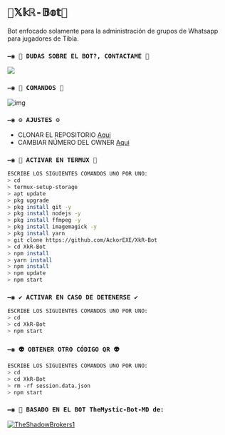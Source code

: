 # `🤖𝕏𝕜ℝ-𝔹𝕠𝕥🤖`
Bot enfocado solamente para la administración de grupos de Whatsapp para jugadores de Tibia.

### `—◉ 👑 DUDAS SOBRE EL BOT?, CONTACTAME 👑`
<a href="http://wa.me/528251002140" target="blank"><img src="https://img.shields.io/badge/ACKOR-25D366?style=for-the-badge&logo=whatsapp&logoColor=white" /></a>

### `—◉ 🧿 COMANDOS 🧿`
![img](https://i.imgur.com/QyovKKL.png)

### `—◉ ⚙️ AJUSTES ⚙️`
- CLONAR EL REPOSITORIO [Aqui](https://github.com/AckorEXE/XkR-Bot/fork)
- CAMBIAR NÚMERO DEL OWNER [Aqui](https://github.com/AckorEXE/XkR-Bot/blob/main/config.js)

### `—◉ 👾 ACTIVAR EN TERMUX 👾`
```bash
ESCRIBE LOS SIGUIENTES COMANDOS UNO POR UNO:
> cd
> termux-setup-storage
> apt update 
> pkg upgrade 
> pkg install git -y
> pkg install nodejs -y
> pkg install ffmpeg -y
> pkg install imagemagick -y
> pkg install yarn
> git clone https://github.com/AckorEXE/XkR-Bot
> cd XkR-Bot
> npm install
> yarn install 
> npm install
> npm update
> npm start
```

### `—◉ ✔️ ACTIVAR EN CASO DE DETENERSE ✔️`
```bash
ESCRIBE LOS SIGUIENTES COMANDOS UNO POR UNO:
> cd 
> cd XkR-Bot
> npm start
```

### `—◉ 👽 OBTENER OTRO CÓDIGO QR 👽`
```bash
ESCRIBE LOS SIGUIENTES COMANDOS UNO POR UNO:
> cd 
> cd XkR-Bot
> rm -rf session.data.json
> npm start
```

### `—◉ 🌟 BASADO EN EL BOT TheMystic-Bot-MD de:`
 [![TheShadowBrokers1](https://github.com/BrunoSobrino.png?size=200)](https://github.com/BrunoSobrino) 
